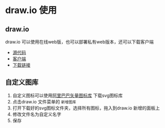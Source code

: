 # draw.io 使用

## draw.io

draw.io 可以使用在线web版，也可以部署私有web版本，还可以下载客户端

+ [源代码](https://github.com/jgraph/docker-drawio)
+ [客户端](https://github.com/jgraph/drawio-desktop)
+ [下载链接](https://github.com/jgraph/drawio-desktop/releases/tag/v13.0.3)


## 自定义图库

1. 自定义图标可以使用[阿里巴巴矢量图标库](https://www.iconfont.cn/) 下载svg图标库
2. 点击draw.io 文件菜单的 `新增图库`
3. 打开下载好的svg图标文件夹，选择所有图标，拖入到draw.io 新增的面板上
4. 修改文件名为自定义名字
5. 保存